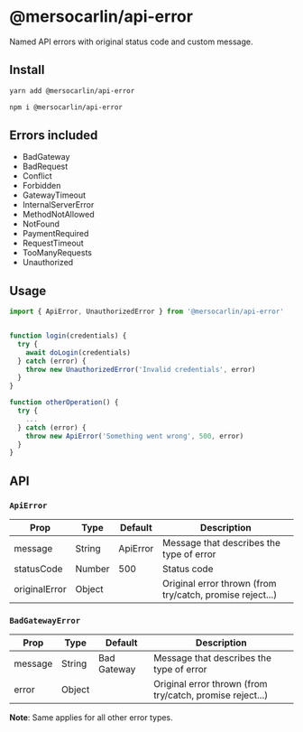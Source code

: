# @mersocarlin/api-error

Named API errors with original status code and custom message.

## Install

```bash
yarn add @mersocarlin/api-error
```

```bash
npm i @mersocarlin/api-error
```

## Errors included

- BadGateway
- BadRequest
- Conflict
- Forbidden
- GatewayTimeout
- InternalServerError
- MethodNotAllowed
- NotFound
- PaymentRequired
- RequestTimeout
- TooManyRequests
- Unauthorized

## Usage

```ts
import { ApiError, UnauthorizedError } from '@mersocarlin/api-error'


function login(credentials) {
  try {
    await doLogin(credentials)
  } catch (error) {
    throw new UnauthorizedError('Invalid credentials', error)
  }
}

function otherOperation() {
  try {
    ...
  } catch (error) {
    throw new ApiError('Something went wrong', 500, error)
  }
}

```

## API

### `ApiError`

| Prop          | Type   | Default  | Description                                               |
| ------------- | ------ | -------- | --------------------------------------------------------- |
| message       | String | ApiError | Message that describes the type of error                  |
| statusCode    | Number | 500      | Status code                                               |
| originalError | Object |          | Original error thrown (from try/catch, promise reject...) |

### `BadGatewayError`

| Prop          | Type   | Default     | Description                                               |
| ------------- | ------ | --------    | --------------------------------------------------------- |
| message       | String | Bad Gateway | Message that describes the type of error                  |
| error         | Object |             | Original error thrown (from try/catch, promise reject...) |

**Note**: Same applies for all other error types.